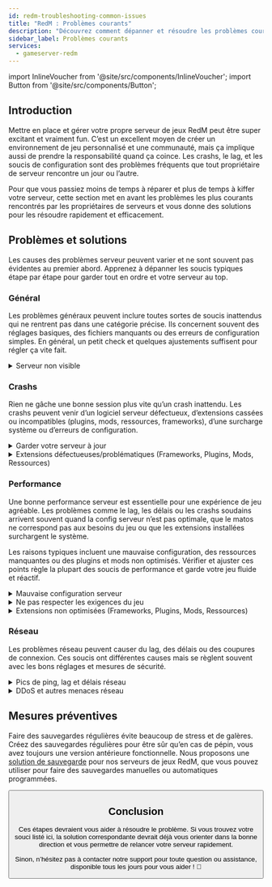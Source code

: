 ```yaml
---
id: redm-troubleshooting-common-issues
title: "RedM : Problèmes courants"
description: "Découvrez comment dépanner et résoudre les problèmes courants des serveurs RedM pour garder votre jeu fluide et profiter d’une expérience sans interruption → En savoir plus maintenant"
sidebar_label: Problèmes courants
services:
  - gameserver-redm
---
```


import InlineVoucher from '@site/src/components/InlineVoucher';
import Button from '@site/src/components/Button';

## Introduction

Mettre en place et gérer votre propre serveur de jeux RedM peut être super excitant et vraiment fun. C’est un excellent moyen de créer un environnement de jeu personnalisé et une communauté, mais ça implique aussi de prendre la responsabilité quand ça coince. Les crashs, le lag, et les soucis de configuration sont des problèmes fréquents que tout propriétaire de serveur rencontre un jour ou l’autre.

Pour que vous passiez moins de temps à réparer et plus de temps à kiffer votre serveur, cette section met en avant les problèmes les plus courants rencontrés par les propriétaires de serveurs et vous donne des solutions pour les résoudre rapidement et efficacement.


<InlineVoucher />



## Problèmes et solutions

Les causes des problèmes serveur peuvent varier et ne sont souvent pas évidentes au premier abord. Apprenez à dépanner les soucis typiques étape par étape pour garder tout en ordre et votre serveur au top.

### Général
Les problèmes généraux peuvent inclure toutes sortes de soucis inattendus qui ne rentrent pas dans une catégorie précise. Ils concernent souvent des réglages basiques, des fichiers manquants ou des erreurs de configuration simples. En général, un petit check et quelques ajustements suffisent pour régler ça vite fait.

<details>
  <summary>Serveur non visible</summary>

Un serveur qui n’apparaît pas peut être dû à une initialisation incomplète. Ça peut venir d’une mauvaise configuration ou de fichiers corrompus. Vous trouverez souvent plus d’infos dans la console du serveur ou les fichiers logs. Aussi, vérifiez que vous n’avez pas de filtres incorrects dans la liste des serveurs qui empêcheraient l’affichage de votre serveur.

</details>


### Crashs

Rien ne gâche une bonne session plus vite qu’un crash inattendu. Les crashs peuvent venir d’un logiciel serveur défectueux, d’extensions cassées ou incompatibles (plugins, mods, ressources, frameworks), d’une surcharge système ou d’erreurs de configuration.

<details>
  <summary>Garder votre serveur à jour</summary>

Faire tourner votre serveur de jeux sur la dernière version est crucial pour la stabilité, la sécurité et la compatibilité. Les mises à jour du jeu, les changements de framework ou les modifications d’outils tiers peuvent causer de gros soucis si votre serveur est obsolète.

Un serveur de jeux dépassé peut planter, avoir des comportements bizarres ou même ne pas démarrer du tout.

![img](https://screensaver01.zap-hosting.com/index.php/s/JXLHyHeMJqErHLJ/preview)


</details>

<details>
  <summary>Extensions défectueuses/problématiques (Frameworks, Plugins, Mods, Ressources)</summary>

Les crashs sont souvent causés par des extensions défectueuses ou obsolètes. Que ce soit un framework, plugin, mod ou ressource, des problèmes peuvent survenir si l’extension n’est pas compatible avec la dernière version du jeu ou contient des bugs dans son code.

Cela peut provoquer des crashs, des freezes ou des erreurs, surtout quand plusieurs extensions problématiques interagissent. Si vous pensez qu’une extension est en cause, essayez de la désactiver temporairement et voyez si votre serveur reste stable sans elle. C’est une méthode simple pour identifier l’extension qui pose problème.

Assurez-vous que toutes vos extensions sont à jour, maintenues activement et testées pour la compatibilité avec la version actuelle de votre jeu pour éviter crashs et interruptions.

Pour isoler la cause d’un crash, il est souvent utile de désactiver temporairement du contenu additionnel. Commencez avec une configuration minimale et vérifiez si le problème persiste. Si le souci disparaît, réintroduisez les extensions, mods ou ressources une par une en testant à chaque étape. Cette approche progressive permet d’identifier précisément l’élément à l’origine du problème. Cette méthode vous fait gagner du temps et vous basez votre dépannage sur des faits, pas des suppositions.

</details>

### Performance

Une bonne performance serveur est essentielle pour une expérience de jeu agréable. Les problèmes comme le lag, les délais ou les crashs soudains arrivent souvent quand la config serveur n’est pas optimale, que le matos ne correspond pas aux besoins du jeu ou que les extensions installées surchargent le système.

Les raisons typiques incluent une mauvaise configuration, des ressources manquantes ou des plugins et mods non optimisés. Vérifier et ajuster ces points règle la plupart des soucis de performance et garde votre jeu fluide et réactif.

<details>
  <summary>Mauvaise configuration serveur</summary>

Des réglages serveur incorrects ou mal ajustés peuvent augmenter la consommation de ressources et causer des problèmes de performance comme du lag ou des saccades. Assurez-vous que vos valeurs de configuration correspondent aux recommandations pour votre jeu et la taille de votre serveur. Revoyez-les et ajustez-les si besoin pour que votre serveur tourne au mieux.

Vous pouvez modifier votre configuration via les paramètres disponibles dans la section **Settings** ou directement dans les fichiers de configuration sous **Configs** de votre interface web.

</details>

<details>
  <summary>Ne pas respecter les exigences du jeu</summary>

Pour que votre serveur de jeux tourne bien et de façon fiable, il est essentiel de choisir une config adaptée aux besoins de votre projet. Les exigences varient beaucoup selon le jeu, l’utilisation d’extensions comme mods, plugins ou ressources, et le nombre de joueurs attendu.

ZAP-Hosting propose une configuration minimale recommandée lors de la commande. Ces suggestions sont basées sur des cas d’usage typiques et vous aident à éviter les problèmes de performance courants comme le lag, les crashs ou les temps de chargement longs.

![img](https://screensaver01.zap-hosting.com/index.php/s/87ADJdwNAXxXxdk/preview)

Merci de suivre ces recommandations ou de monter en gamme si besoin pour garantir une stabilité optimale et la meilleure expérience possible pour vous et vos joueurs. C’est une recommandation minimale.

Selon l’ampleur de votre projet et la quantité de contenu additionnel, les ressources nécessaires peuvent être plus élevées dès le départ ou augmenter avec le temps. Dans ce cas, upgrader votre package serveur de jeux est une solution simple pour assurer la performance et la stabilité sur le long terme.

</details>

<details>
  <summary>Extensions non optimisées (Frameworks, Plugins, Mods, Ressources)</summary>

Toutes les extensions ne sont pas conçues avec la performance en tête. Que ce soit un framework, plugin, mod ou ressource, une mauvaise implémentation peut causer de gros soucis de performance sur votre serveur. Souvent, la fonctionnalité marche mais la manière dont c’est codé est inefficace, trop complexe ou génère une charge inutile sur les ressources serveur.

Cela peut entraîner une forte utilisation CPU, des fuites mémoire, du lag, voire des crashs, surtout quand plusieurs composants non optimisés interagissent. Assurez-vous toujours que vos extensions sont maintenues activement, bien documentées et testées pour la performance. En cas de doute, consultez les retours de la communauté ou surveillez la performance serveur pour repérer les éléments problématiques.

Pour isoler la cause des problèmes de performance, il est souvent utile de désactiver temporairement du contenu additionnel. Commencez avec une config minimale et vérifiez si le problème persiste. Si le souci disparaît, réintroduisez les extensions, mods ou ressources une par une en testant à chaque étape. Cette approche progressive permet d’identifier précisément l’élément à l’origine du problème, qu’il s’agisse d’un conflit, d’une fuite mémoire ou d’une consommation excessive de ressources.

Cette méthode vous fait gagner du temps et vous basez votre dépannage sur des faits, pas des suppositions.

</details>



### Réseau
Les problèmes réseau peuvent causer du lag, des délais ou des coupures de connexion. Ces soucis ont différentes causes mais se règlent souvent avec les bons réglages et mesures de sécurité.

<details>
  <summary>Pics de ping, lag et délais réseau</summary>

Les pics de ping, le lag et les délais réseau sont souvent dus à des ressources serveur limitées, comme un CPU, une RAM ou une bande passante insuffisants.

Ils peuvent aussi survenir quand le serveur est surchargé par un nombre élevé de joueurs ou des scripts et plugins gourmands en ressources. Des problèmes réseau comme un mauvais routage, une surcharge externe ou un hébergement trop éloigné de la base de joueurs peuvent aussi augmenter la latence.

En plus, les processus en arrière-plan, une connexion internet instable, la perte de paquets, et un logiciel serveur obsolète ou mal configuré peuvent tous contribuer à des soucis de performance visibles en jeu.

Si vous subissez du lag ou un ping élevé sur votre serveur, voici quelques étapes simples pour améliorer la situation. D’abord, assurez-vous que votre serveur respecte ou dépasse les specs recommandées pour votre jeu et projet. Choisir un emplacement serveur proche de vos joueurs aide aussi à réduire la latence.

Si vous pensez que des problèmes de routage ou des soucis réseau externes causent des délais, n’hésitez pas à contacter notre support. Ils vous aideront à analyser la situation et trouver la meilleure solution.

</details>

<details>
  <summary>DDoS et autres menaces réseau</summary>

Les serveurs de jeux peuvent parfois être la cible d’activités réseau malveillantes, notamment des attaques par déni de service distribué (DDoS). Ces attaques inondent le serveur avec un trafic excessif, provoquant du lag, des pertes de connexion, voire une indisponibilité totale. Parfois, les attaquants tentent d’exploiter des failles réseau ou de déstabiliser le serveur via des tentatives de connexion répétées ou des schémas de données inhabituels.

Même si la plupart de ces menaces échappent au contrôle de l’utilisateur lambda, ZAP-Hosting fournit des systèmes intégrés de protection et d’atténuation pour protéger votre serveur contre les attaques courantes et avancées. Si vous suspectez que votre serveur est ciblé et que cela cause des problèmes, contactez notre support pour de l’aide et des conseils.

</details>






## Mesures préventives

Faire des sauvegardes régulières évite beaucoup de stress et de galères. Créez des sauvegardes régulières pour être sûr qu’en cas de pépin, vous avez toujours une version antérieure fonctionnelle. Nous proposons une [solution de sauvegarde](gameserver-backups.md) pour nos serveurs de jeux RedM, que vous pouvez utiliser pour faire des sauvegardes manuelles ou automatiques programmées.



<Button label="Accéder à ZAP-Storage" link="https://zap-hosting.com/en/customer/home/storage/" block/>






## Conclusion

Ces étapes devraient vous aider à résoudre le problème. Si vous trouvez votre souci listé ici, la solution correspondante devrait déjà vous orienter dans la bonne direction et vous permettre de relancer votre serveur rapidement.

Sinon, n’hésitez pas à contacter notre support pour toute question ou assistance, disponible tous les jours pour vous aider ! 🙂

<InlineVoucher />